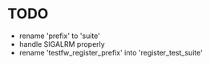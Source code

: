 # TODO

* rename 'prefix' to 'suite'
* handle SIGALRM properly
* rename 'testfw_register_prefix' into 'register_test_suite'
